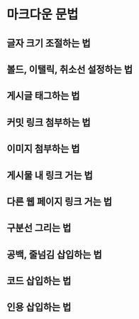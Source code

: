# 마크다운 문법

## 글자 크기 조절하는 법

## 볼드, 이탤릭, 취소선 설정하는 법

## 게시글 태그하는 법

## 커밋 링크 첨부하는 법

## 이미지 첨부하는 법

## 게시물 내 링크 거는 법

## 다른 웹 페이지 링크 거는 법

## 구분선 그리는 법

## 공백, 줄넘김 삽입하는 법

## 코드 삽입하는 법

## 인용 삽입하는 법 

